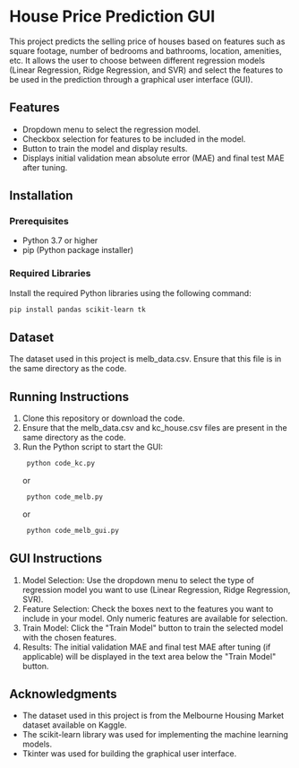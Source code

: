 # House Price Prediction GUI

This project predicts the selling price of houses based on features such as square footage, number of bedrooms and bathrooms, location, amenities, etc. It allows the user to choose between different regression models (Linear Regression, Ridge Regression, and SVR) and select the features to be used in the prediction through a graphical user interface (GUI).

## Features

- Dropdown menu to select the regression model.
- Checkbox selection for features to be included in the model.
- Button to train the model and display results.
- Displays initial validation mean absolute error (MAE) and final test MAE after tuning.

## Installation

### Prerequisites

- Python 3.7 or higher
- pip (Python package installer)

### Required Libraries

Install the required Python libraries using the following command:

```sh
pip install pandas scikit-learn tk
```

## Dataset ##
The dataset used in this project is melb_data.csv. Ensure that this file is in the same directory as the code.

## Running Instructions ##
1. Clone this repository or download the code.
2. Ensure that the melb_data.csv and kc_house.csv files are present in the same directory as the code.
3. Run the Python script to start the GUI:
   ```sh
    python code_kc.py
   ```
   or
   ```sh
    python code_melb.py
   ```
   or
   ```sh
    python code_melb_gui.py
   ```
  
## GUI Instructions ##
1. Model Selection: Use the dropdown menu to select the type of regression model you want to use (Linear Regression, Ridge Regression, SVR).
2. Feature Selection: Check the boxes next to the features you want to include in your model. Only numeric features are available for selection.
3. Train Model: Click the "Train Model" button to train the selected model with the chosen features.
4. Results: The initial validation MAE and final test MAE after tuning (if applicable) will be displayed in the text area below the "Train Model" button.

## Acknowledgments ##
+ The dataset used in this project is from the Melbourne Housing Market dataset available on Kaggle.
+ The scikit-learn library was used for implementing the machine learning models.
+ Tkinter was used for building the graphical user interface.
